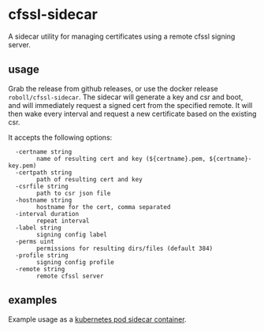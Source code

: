# cfssl-sidecar

A sidecar utility for managing certificates using a remote cfssl signing server.

## usage

Grab the release from github releases, or use the docker release `roboll/cfssl-sidecar`. The sidecar will generate a key and csr and boot, and will immediately request a signed cert from the specified remote. It will then wake every interval and request a new certificate based on the existing csr.

It accepts the following options:
```
  -certname string
    	name of resulting cert and key (${certname}.pem, ${certname}-key.pem)
  -certpath string
    	path of resulting cert and key
  -csrfile string
    	path to csr json file
  -hostname string
    	hostname for the cert, comma separated
  -interval duration
    	repeat interval
  -label string
    	signing config label
  -perms uint
    	permissions for resulting dirs/files (default 384)
  -profile string
    	signing config profile
  -remote string
    	remote cfssl server
```

## examples

Example usage as a [kubernetes pod sidecar container](examples/kube).
